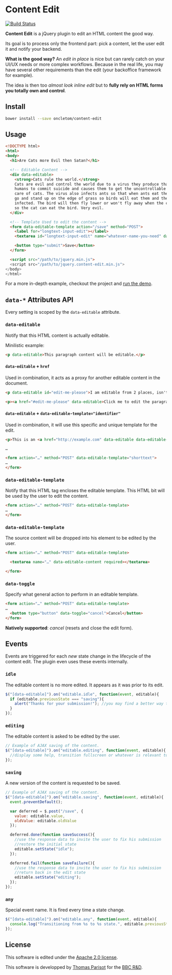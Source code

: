 # Content Edit

[![Build Status](https://travis-ci.org/oncletom/content-edit.png?branch=master)](https://travis-ci.org/oncletom/content-edit)

**Content Edit** is a jQuery plugin to edit an HTML content the good way.

Its goal is to process only the frontend part: pick a content, let the user edit it and notify your backend.

**What is the good way?**
An *edit in place* is nice but can rarely catch on your UI/UX needs or more complex workflows.
Because in the real life, you may have several other requirements than the edit (your backoffice framework for example).

The idea is then too *almost look inline edit* but
to **fully rely on HTML forms you totally own and control**.


## Install

```bash
bower install --save oncletom/content-edit
```

## Usage

```html
<!DOCTYPE html>
<html>
<body>
  <h1>Are Cats more Evil then Satan?</h1>

  <!-- Editable Content -->
  <div data-editable>
    <strong>Cats rule the world.</strong>
    Cats are evil and control the world due to a virus they produce that causes
    humans to commit suicide and causes them to get the uncontrollable urge to take
    care of cats. The virus also infects ants so that when ants eat the cat poop they
    go and stand up on the edge of grass so birds will eat them and then the bird is
    infected. The bird will then fly lower or won't fly away when the cat comes near
    so the cat can eat the bird. Very evil.
  </div>

  <!-- Template Used to edit the content -->
  <form data-editable-template action="/save" method="POST">
    <label for="longtext-input-edit"></label>
    <textarea id="longtext-input-edit" name="whatever-name-you-need" data-editable-content required></textarea>

    <button type="submit">Save</button>
  </form>

  <script src="/path/to/jquery.min.js">
  <script src="/path/to/jquery.content-edit.min.js">
</body>
</html>
```

For a more in-depth example, checkout the project and [run the demo](demo/index.html).

## `data-*` Attributes API

Every setting is scoped by the `data-editable` attribute.

### `data-editable`

Notify that this HTML content is actually editable.

Minilistic example:
```html
<p data-editable>This paragraph content will be editable.</p>
```

#### `data-editable` + `href`

Used in combination, it acts as a proxy for another editable content in the document.

```html
<p data-editable id="edit-me-please">I am editable from 2 places, isn't it great?</p>

<p><a href="#edit-me-please" data-editable>Click me to edit the paragraph</a>.</p>
```

#### `data-editable` + `data-editable-template="identifier"`

Used in combination, it will use this specific and unique template for the edit.

```html
<p>This is an <a href="http://example.com" data-editable data-editable-template="shorttext">editable hyperlink</a>.</p>

…

<form action="…" method="POST" data-editable-template="shorttext">
…
</form>
```

### `data-editable-template`

Notify that this HTML tag encloses the editable template.
This HTML bit will be used by the user to edit the content.

```html
<form action="…" method="POST" data-editable-template>
…
</form>
```

### `data-editable-template`

The source content will be dropped into his element to be edited by the user.

```html
<form action="…" method="POST" data-editable-template>

  <textarea name="…" data-editable-content required></textarea>

</form>
```

### `data-toggle`

Specify what general action to perform in an editable template.

```html
<form action="…" method="POST" data-editable-template>
…
  <button type="button" data-toggle="cancel">Cancel</button>
</form>
```

**Natively supported**: *cancel* (resets and close the edit form).

## Events

Events are triggered for each *new* state change in the lifecycle of the content edit.
The plugin even uses these events internally.

### `idle`

The editable content is no more edited. It appears as it was prior to its edit.

```javascript
$("[data-editable]").on("editable.idle", function(event, editable){
  if (editable.previousState === "saving"){
    alert("Thanks for your submission!"); //you may find a better way than `alert` to inform the user.
  }
});
```

### `editing`

The editable content is asked to be edited by the user.

```javascript
// Example of AJAX saving of the content.
$("[data-editable]").on("editable.editing", function(event, editable){
  //display some help, transition fullscreen or whatever is relevant to assist the user
});
```

### `saving`

A new version of the content is requested to be saved.

```javascript
// Example of AJAX saving of the content.
$("[data-editable]").on("editable.saving", function(event, editable){
  event.preventDefault();

  var deferred = $.post("/save", {
    value: editable.value,
    oldValue: editable.oldValue
  });

  deferred.done(function saveSuccess(){
    //use the response data to invite the user to fix his submission
    //restore the initial state
    editable.setState("idle");
  });

  deferred.fail(function saveFailure(){
    //use the response data to invite the user to fix his submission
    //return back in the edit state
    editable.setState("editing");
  });
});
```

### `any`

Special event name. It is fired every time a state change.

```javascript
$("[data-editable]").on("editable.any", function(event, editable){
  console.log("Transitioning from %s to %s state.", editable.previousState, editable.state);
});
```

## License

This software is edited under the [Apache 2.0 license](http://opensource.org/licenses/Apache-2.0).

This software is developped by [Thomas Parisot](https://oncletom.io) for the [BBC R&D](http://www.bbc.co.uk/rd).

